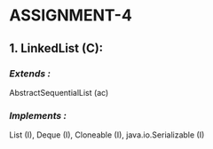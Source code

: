 # ASSIGNMENT-4 #

## **1.**  **LinkedList (C):** ##
   
 ### ***Extends :*** ###
 AbstractSequentialList (ac)
 ### ***Implements :*** ###
 List<E> (I), Deque<E> (I), Cloneable (I), java.io.Serializable (I)
 
